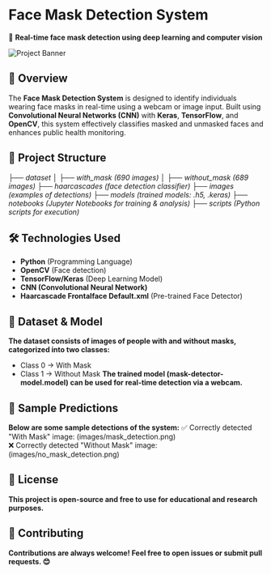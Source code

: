 # Face Mask Detection System  
🚀 **Real-time face mask detection using deep learning and computer vision**  

![Project Banner](images/banner.png)
## 📌 Overview  
The **Face Mask Detection System** is designed to identify individuals wearing face masks in real-time using a webcam or image input. Built using **Convolutional Neural Networks (CNN)** with **Keras**, **TensorFlow**, and **OpenCV**, this system effectively classifies masked and unmasked faces and enhances public health monitoring.

## 📂 Project Structure  
*├── dataset*
*│   ├── with_mask (690 images)*
*│   ├── without_mask (689 images)*
*├── haarcascades (face detection classifier)*
*├── images (examples of detections)*
*├── models (trained models: .h5, .keras)*
*├── notebooks (Jupyter Notebooks for training & analysis)*
*├── scripts (Python scripts for execution)*

## 🛠 Technologies Used  
- **Python** (Programming Language)  
- **OpenCV** (Face detection)  
- **TensorFlow/Keras** (Deep Learning Model)  
- **CNN (Convolutional Neural Network)**  
- **Haarcascade Frontalface Default.xml** (Pre-trained Face Detector)  

## 🎯 Dataset & Model
**The dataset consists of images of people with and without masks, categorized into two classes:**
- Class 0 → With Mask
- Class 1 → Without Mask
**The trained model (mask-detector-model.model) can be used for real-time detection via a webcam.**

## 📸 Sample Predictions
**Below are some sample detections of the system:**
✅ Correctly detected "With Mask" image:
(images/mask_detection.png)  
❌ Correctly detected "Without Mask" image:
(images/no_mask_detection.png)  


## 📜 License
**This project is open-source and free to use for educational and research purposes.**
## 🙌 Contributing
**Contributions are always welcome! Feel free to open issues or submit pull requests. 😊**
